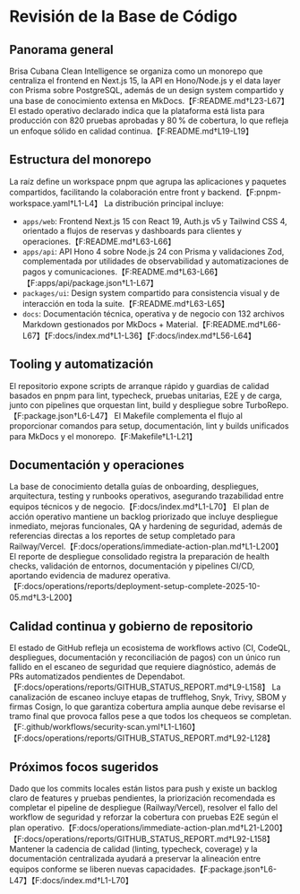 # Revisión de la Base de Código

## Panorama general

Brisa Cubana Clean Intelligence se organiza como un monorepo que centraliza el frontend en Next.js 15, la API en Hono/Node.js y el data layer con Prisma sobre PostgreSQL, además de un design system compartido y una base de conocimiento extensa en MkDocs.【F:README.md†L23-L67】 El estado operativo declarado indica que la plataforma está lista para producción con 820 pruebas aprobadas y 80 % de cobertura, lo que refleja un enfoque sólido en calidad continua.【F:README.md†L19-L19】

## Estructura del monorepo

La raíz define un workspace pnpm que agrupa las aplicaciones y paquetes compartidos, facilitando la colaboración entre front y backend.【F:pnpm-workspace.yaml†L1-L4】 La distribución principal incluye:

- `apps/web`: Frontend Next.js 15 con React 19, Auth.js v5 y Tailwind CSS 4, orientado a flujos de reservas y dashboards para clientes y operaciones.【F:README.md†L63-L66】
- `apps/api`: API Hono 4 sobre Node.js 24 con Prisma y validaciones Zod, complementada por utilidades de observabilidad y automatizaciones de pagos y comunicaciones.【F:README.md†L63-L66】【F:apps/api/package.json†L1-L67】
- `packages/ui`: Design system compartido para consistencia visual y de interacción en toda la suite.【F:README.md†L63-L65】
- `docs`: Documentación técnica, operativa y de negocio con 132 archivos Markdown gestionados por MkDocs + Material.【F:README.md†L66-L67】【F:docs/index.md†L1-L36】【F:docs/index.md†L56-L64】

## Tooling y automatización

El repositorio expone scripts de arranque rápido y guardias de calidad basados en pnpm para lint, typecheck, pruebas unitarias, E2E y de carga, junto con pipelines que orquestan lint, build y despliegue sobre TurboRepo.【F:package.json†L6-L47】 El Makefile complementa el flujo al proporcionar comandos para setup, documentación, lint y builds unificados para MkDocs y el monorepo.【F:Makefile†L1-L21】

## Documentación y operaciones

La base de conocimiento detalla guías de onboarding, despliegues, arquitectura, testing y runbooks operativos, asegurando trazabilidad entre equipos técnicos y de negocio.【F:docs/index.md†L1-L70】 El plan de acción operativo mantiene un backlog priorizado que incluye despliegue inmediato, mejoras funcionales, QA y hardening de seguridad, además de referencias directas a los reportes de setup completado para Railway/Vercel.【F:docs/operations/immediate-action-plan.md†L1-L200】 El reporte de despliegue consolidado registra la preparación de health checks, validación de entornos, documentación y pipelines CI/CD, aportando evidencia de madurez operativa.【F:docs/operations/reports/deployment-setup-complete-2025-10-05.md†L3-L200】

## Calidad continua y gobierno de repositorio

El estado de GitHub refleja un ecosistema de workflows activo (CI, CodeQL, despliegues, documentación y reconciliación de pagos) con un único run fallido en el escaneo de seguridad que requiere diagnóstico, además de PRs automatizados pendientes de Dependabot.【F:docs/operations/reports/GITHUB_STATUS_REPORT.md†L9-L158】 La canalización de escaneo incluye etapas de trufflehog, Snyk, Trivy, SBOM y firmas Cosign, lo que garantiza cobertura amplia aunque debe revisarse el tramo final que provoca fallos pese a que todos los chequeos se completan.【F:.github/workflows/security-scan.yml†L1-L160】【F:docs/operations/reports/GITHUB_STATUS_REPORT.md†L92-L128】

## Próximos focos sugeridos

Dado que los commits locales están listos para push y existe un backlog claro de features y pruebas pendientes, la priorización recomendada es completar el pipeline de despliegue (Railway/Vercel), resolver el fallo del workflow de seguridad y reforzar la cobertura con pruebas E2E según el plan operativo.【F:docs/operations/immediate-action-plan.md†L21-L200】【F:docs/operations/reports/GITHUB_STATUS_REPORT.md†L92-L158】 Mantener la cadencia de calidad (linting, typecheck, coverage) y la documentación centralizada ayudará a preservar la alineación entre equipos conforme se liberen nuevas capacidades.【F:package.json†L6-L47】【F:docs/index.md†L1-L70】
